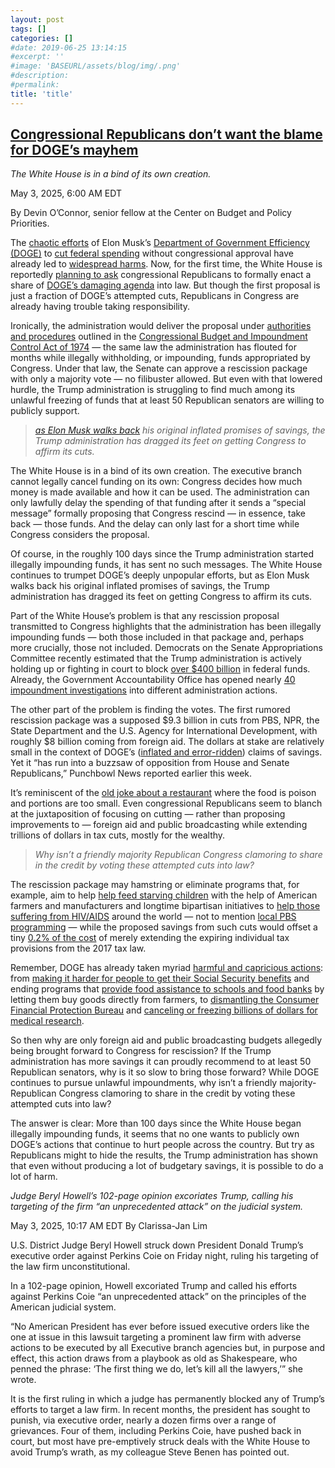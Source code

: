```yaml
---
layout: post
tags: []
categories: []
#date: 2019-06-25 13:14:15
#excerpt: ''
#image: 'BASEURL/assets/blog/img/.png'
#description:
#permalink:
title: 'title'
---
```



## [Congressional Republicans don’t want the blame for DOGE’s mayhem](https://www.msnbc.com/opinion/msnbc-opinion/doge-cuts-congress-republicans-trump-administration-musk-rcna204549)

*The White House is in a bind of its own creation.*

May 3, 2025, 6:00 AM EDT

By Devin O’Connor, senior fellow at the Center on Budget and Policy Priorities.

The [chaotic efforts](https://www.msnbc.com/opinion/msnbc-opinion/elon-musk-doge-savings-trump-rcna203051) of Elon Musk’s [Department of Government Efficiency (DOGE)](https://www.msnbc.com/opinion/msnbc-opinion/elon-musk-doge-lawsuit-omb-trump-rcna203829) to [cut federal spending](https://www.msnbc.com/rachel-maddow/watch/real-mission-of-doge-seen-in-new-insights-on-federal-data-and-privacy-238682181934) without congressional approval have already led to [widespread harms](https://groundworkcollaborative.org/wp-content/uploads/2025/04/100-Days-of-DOGE.docx.pdf). Now, for the first time, the White House is reportedly [planning to ask](https://punchbowl.news/article/house/house-gop-leaders-eye-may-rescissions-vote/) congressional Republicans to formally enact a share of [DOGE’s damaging agenda](https://www.msnbc.com/top-stories/latest/doge-affront-administrative-state-musk-trump-rcna201918) into law. But though the first proposal is just a fraction of DOGE’s attempted cuts, Republicans in Congress are already having trouble taking responsibility.

Ironically, the administration would deliver the proposal under [authorities and procedures](https://www.cbpp.org/blog/how-congress-would-consider-a-rescission-request) outlined in the [Congressional Budget and Impoundment Control Act of 1974](https://uscode.house.gov/view.xhtml?path=/prelim@title2/chapter17B&edition=prelim) — the same law the administration has flouted for months while illegally withholding, or impounding, funds appropriated by Congress. Under that law, the Senate can approve a rescission package with only a majority vote — no filibuster allowed. But even with that lowered hurdle, the Trump administration is struggling to find much among its unlawful freezing of funds that at least 50 Republican senators are willing to publicly support.

> *[as Elon Musk walks back](https://www.msnbc.com/rachel-maddow-show/maddowblog/elon-musk-dramatically-lowers-doge-spending-cut-targets-rcna200813) his original inflated promises of savings, the Trump administration has dragged its feet on getting Congress to affirm its cuts.*

The White House is in a bind of its own creation. The executive branch cannot legally cancel funding on its own: Congress decides how much money is made available and how it can be used. The administration can only lawfully delay the spending of that funding after it sends a “special message” formally proposing that Congress rescind — in essence, take back — those funds. And the delay can only last for a short time while Congress considers the proposal.

Of course, in the roughly 100 days since the Trump administration started illegally impounding funds, it has sent no such messages. The White House continues to trumpet DOGE’s deeply unpopular efforts, but as Elon Musk walks back his original inflated promises of savings, the Trump administration has dragged its feet on getting Congress to affirm its cuts.

Part of the White House’s problem is that any rescission proposal transmitted to Congress highlights that the administration has been illegally impounding funds — both those included in that package and, perhaps more crucially, those not included. Democrats on the Senate Appropriations Committee recently estimated that the Trump administration is actively holding up or fighting in court to block [over \$400 billion](https://democrats-appropriations.house.gov/100-days-trump-blocks-least-430-billion-dollars-funding-owed-american-people) in federal funds. Already, the Government Accountability Office has opened nearly [40 impoundment investigations](https://www.nytimes.com/2025/04/29/us/politics/trump-funds-gao.html) into different administration actions.

The other part of the problem is finding the votes. The first rumored rescission package was a supposed $9.3 billion in cuts from PBS, NPR, the State Department and the U.S. Agency for International Development, with roughly $8 billion coming from foreign aid. The dollars at stake are relatively small in the context of DOGE’s ([inflated and error-ridden](https://www.nytimes.com/2025/04/13/us/politics/doge-contracts-savings.html)) claims of savings. Yet it “has run into a buzzsaw of opposition from House and Senate Republicans,” Punchbowl News reported earlier this week.

It’s reminiscent of the [old joke about a restaurant](https://www.borschtbeltmuseum.org/and-such-small-portions) where the food is poison and portions are too small. Even congressional Republicans seem to blanch at the juxtaposition of focusing on cutting — rather than proposing improvements to — foreign aid and public broadcasting while extending trillions of dollars in tax cuts, mostly for the wealthy.

> *Why isn’t a friendly majority Republican Congress clamoring to share in the credit by voting these attempted cuts into law?*

The rescission package may hamstring or eliminate programs that, for example, aim to help [help feed starving children](https://www.theatlantic.com/health/archive/2025/04/usaid-doge-children-starvation/682484/) with the help of American farmers and manufacturers and longtime bipartisan initiatives to [help those suffering from HIV/AIDS](https://www.vox.com/future-perfect/402944/pepfar-hiv-donald-trump-elon-musk-global-health) around the world — not to mention [local PBS programming](https://thehill.com/homenews/media/5273951-gop-npr-pbs-cuts-trump-congress/) — while the proposed savings from such cuts would offset a tiny [0.2% of the cost](https://www.cbpp.org/research/federal-tax/what-a-better-tax-bill-would-look-like) of merely extending the expiring individual tax provisions from the 2017 tax law.

Remember, DOGE has already taken myriad [harmful and capricious actions](https://groundworkcollaborative.org/wp-content/uploads/2025/04/100-Days-of-DOGE.docx.pdf): from [making it harder for people to get their Social Security benefits](https://www.cbpp.org/research/social-security/trump-administration-doge-activities-risk-ssa-operations-and-security-of) and ending programs that [provide food assistance to schools and food banks](https://www.cbsnews.com/news/usda-cancels-local-food-purchasing-food-banks-school-meals/) by letting them buy goods directly from farmers, to [dismantling the Consumer Financial Protection Bureau](https://www.msn.com/en-us/news/politics/nearly-90-of-consumer-financial-protection-bureau-cut-as-trumps-government-downsizing-continues) and [canceling or freezing billions of dollars for medical research](https://airtable.com/appjhyo9NTvJLocRy/shrNto1NNp9eJlgpA?Ffj6Q=allRecords&Ffj6Q%3Aview=plasNjSudszRmPvEo&Ffj6Q%3Asort=eyJwZWx1WnZkdFBydlpJRGhLZyI6W3siY29sdW1uSWQiOiJmbGROMlVmSG5ZRjRYM1pEdiIsImFzY2VuZGluZyI6ZmFsc2V9XX0).

So then why are only foreign aid and public broadcasting budgets allegedly being brought forward to Congress for rescission? If the Trump administration has more savings it can proudly recommend to at least 50 Republican senators, why is it so slow to bring those forward? While DOGE continues to pursue unlawful impoundments, why isn’t a friendly majority-Republican Congress clamoring to share in the credit by voting these attempted cuts into law?

The answer is clear: More than 100 days since the White House began illegally impounding funds, it seems that no one wants to publicly own DOGE’s actions that continue to hurt people across the country. But try as Republicans might to hide the results, the Trump administration has shown that even without producing a lot of budgetary savings, it is possible to do a lot of harm.

*Judge Beryl Howell’s 102-page opinion excoriates Trump, calling his targeting of the firm “an unprecedented attack” on the judicial system.*

May 3, 2025, 10:17 AM EDT
By Clarissa-Jan Lim

U.S. District Judge Beryl Howell struck down President Donald Trump’s executive order against Perkins Coie on Friday night, ruling his targeting of the law firm unconstitutional.

In a 102-page opinion, Howell excoriated Trump and called his efforts against Perkins Coie “an unprecedented attack” on the principles of the American judicial system.

“No American President has ever before issued executive orders like the one at issue in this lawsuit targeting a prominent law firm with adverse actions to be executed by all Executive branch agencies but, in purpose and effect, this action draws from a playbook as old as Shakespeare, who penned the phrase: ‘The first thing we do, let’s kill all the lawyers,’” she wrote.

It is the first ruling in which a judge has permanently blocked any of Trump’s efforts to target a law firm. In recent months, the president has sought to punish, via executive order, nearly a dozen firms over a range of grievances. Four of them, including Perkins Coie, have pushed back in court, but most have pre-emptively struck deals with the White House to avoid Trump’s wrath, as my colleague Steve Benen has pointed out.
